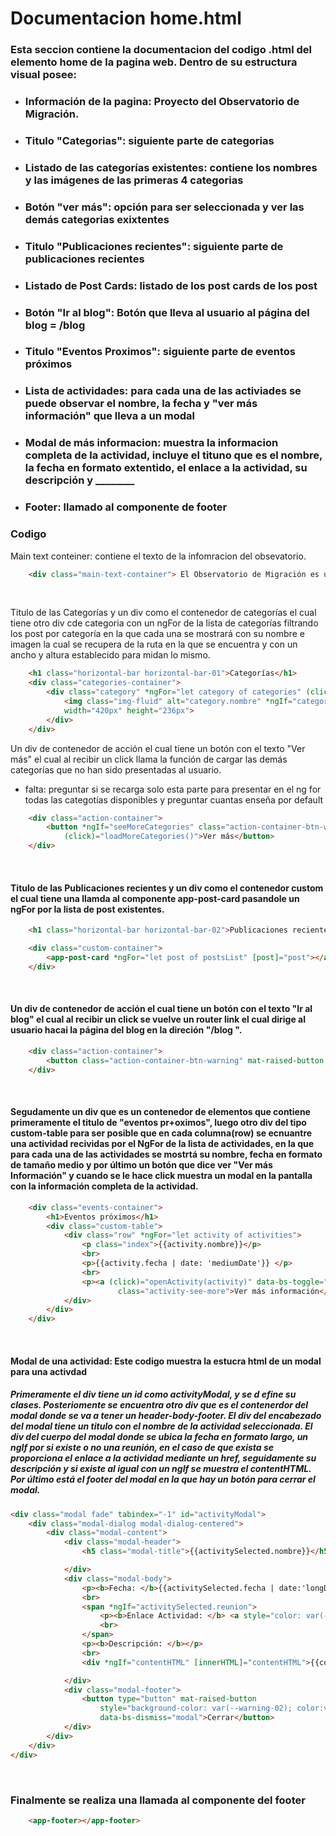 # Documentacion home.html

### Esta seccion contiene la documentacion del codigo .html del elemento home de la pagina web. Dentro de su estructura visual posee: 
* ### Información de la pagina: Proyecto del Observatorio de Migración.
* ### Titulo "Categorias": siguiente parte de categorias
* ### Listado de las categorías existentes: contiene los nombres y las imágenes de las primeras 4  categorias 
* ### Botón "ver más": opción para ser seleccionada y ver las demás categorias exixtentes   
* ### Titulo "Publicaciones recientes": siguiente parte de publicaciones recientes
* ### Listado de Post Cards: listado de los post cards de los post
* ### Botón "Ir al blog": Botón que lleva al usuario al página del blog = /blog
* ### Titulo "Eventos Proximos": siguiente parte de eventos próximos
* ### Lista de actividades: para cada una de las activiades se puede observar el nombre, la fecha y "ver más información" que lleva a un modal
* ### Modal de más informacion: muestra la informacion completa de la actividad, incluye el tituno que es el nombre, la fecha en formato extentido, el enlace a la actividad, su descripción y ________
* ### Footer: llamado al componente de footer

### Codigo

Main text conteiner: contiene el texto de la infomracion del obsevatorio.

``` html 
    <div class="main-text-container"> El Observatorio de Migración es un proyecto ... </div>
```
<br/>

Titulo de las Categorías y un div como el contenedor de categorías el cual tiene otro div cde categoria con un ngFor de la lista de categorías filtrando los post por categoría en la que cada una se mostrará con su nombre e imagen la cual se recupera de la ruta en la que se encuentra  y con un ancho y altura establecido para midan lo mismo.

``` html
    <h1 class="horizontal-bar horizontal-bar-01">Categorías</h1>
    <div class="categories-container">
        <div class="category" *ngFor="let category of categories" (click)="filterPostsByCategory(category)">
            <img class="img-fluid" alt="category.nombre" *ngIf="category.imagen" src="{{category.imagen.formats.small.url}}"
            width="420px" height="236px">
        </div>
    </div>
```

Un div de contenedor de acción el cual tiene un botón con el texto "Ver más" el cual al recibir un click llama la función de cargar las demás categorías que no han sido presentadas al usuario. 
  * falta: preguntar si se recarga solo esta parte para presentar en el ng for todas las categotías disponibles y preguntar cuantas enseña por default 

``` html
    <div class="action-container">
        <button *ngIf="seeMoreCategories" class="action-container-btn-warning" mat-raised-button
            (click)="loadMoreCategories()">Ver más</button>
    </div>
```

<br/> 

#### Titulo de las Publicaciones recientes y un div como el contenedor custom el cual tiene una llamda al  componente  app-post-card pasandole un ngFor por la lista de post existentes.

``` html
    <h1 class="horizontal-bar horizontal-bar-02">Publicaciones recientes</h1>

    <div class="custom-container">
        <app-post-card *ngFor="let post of postsList" [post]="post"></app-post-card>
    </div>
```

 <br/>


#### Un div de contenedor de acción el cual tiene un botón con el texto "Ir al blog" el cual al recibir un click se vuelve un router link el cual dirige al usuario hacai la página del blog en la direción "/blog ". 

``` html
    <div class="action-container">
        <button class="action-container-btn-warning" mat-raised-button routerLink="/blog">Ir al blog</button>
    </div>
```
<br/>

#### Segudamente un div que es un contenedor de elementos que contiene primeramente el titulo de "eventos pr+oximos", luego otro div del tipo custom-table para ser posible que en cada columna(row) se ecnuantre una actividad recividas por el NgFor de la lista de actividades, en la que para cada una de las actividades se mostrtá su nombre, fecha en formato de tamaño medio y por último un botón que dice ver "Ver más Información" y cuando se le hace click muestra un modal en la pantalla con la información completa de la actividad.

``` html
    <div class="events-container">
        <h1>Eventos próximos</h1>
        <div class="custom-table">
            <div class="row" *ngFor="let activity of activities">
                <p class="index">{{activity.nombre}}</p>
                <br>
                <p>{{activity.fecha | date: 'mediumDate'}} </p>
                <br>
                <p><a (click)="openActivity(activity)" data-bs-toggle="modal" data-bs-target="#activityModal"
                        class="activity-see-more">Ver más información</a></p>
            </div>
        </div>
    </div>
```
<br/>

#### Modal de una actividad: Este codigo muestra la estucra html de un modal para una activdad
#####  Primeramente el div tiene un id como activityModal, y se d efine su clases. Posteriomente se encuentra otro div que es el contenerdor del modal donde se va a tener un header-body-footer. El div del encabezado del modal tiene un titulo con el nombre de la actividad seleccionada. El div del cuerpo del modal donde se ubica la fecha en formato largo, un ngIf por si existe o no una reunión, en el caso de que exista se proporciona el enlace a la actividad  mediante un href, seguidamente su descripción y si existe al igual con un ngIf se muestra el contentHTML. Por último está el footer del modal en la que hay un botón para cerrar el modal.

``` html
<div class="modal fade" tabindex="-1" id="activityModal">
    <div class="modal-dialog modal-dialog-centered">
        <div class="modal-content">
            <div class="modal-header">
                <h5 class="modal-title">{{activitySelected.nombre}}</h5>

            </div>
            <div class="modal-body">
                <p><b>Fecha: </b>{{activitySelected.fecha | date:'longDate'}}</p>
                <br>
                <span *ngIf="activitySelected.reunion">
                    <p><b>Enlace Actividad: </b> <a style="color: var(--warning-01)" href="http://{{activitySelected.reunion}}">{{activitySelected.reunion}}</a></p>
                    <br>
                </span>
                <p><b>Descripción: </b></p>
                <br>
                <div *ngIf="contentHTML" [innerHTML]="contentHTML">{{contentHTML}}</div>

            </div>
            <div class="modal-footer">
                <button type="button" mat-raised-button
                    style="background-color: var(--warning-02); color:var(--font-4);"
                    data-bs-dismiss="modal">Cerrar</button>
            </div>
        </div>
    </div>
</div>
```
<br/>

### Finalmente se realiza una llamada al componente del footer

```  html
    <app-footer></app-footer>
```
